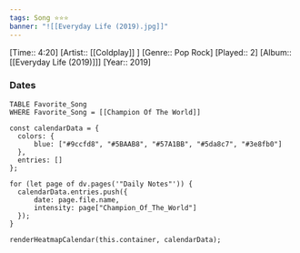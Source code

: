 ```yaml
---
tags: Song ⭐⭐⭐ 
banner: "![[Everyday Life (2019).jpg]]"
---
```

[Time:: 4:20]
[Artist:: [[Coldplay]] ]
[Genre:: Pop Rock]
[Played:: 2]
[Album:: [[Everyday Life (2019)]]]
[Year:: 2019]
### Dates
````dataview
TABLE Favorite_Song
WHERE Favorite_Song = [[Champion Of The World]]
````
  ```dataviewjs
const calendarData = { 
	colors: { 
		blue: ["#9ccfd8", "#5BAAB8", "#57A1BB", "#5da8c7", "#3e8fb0"] 
	}, 
	entries: [] 
}; 

for (let page of dv.pages('"Daily Notes"')) { 
	calendarData.entries.push({ 
		date: page.file.name, 
		intensity: page["Champion_Of_The_World"]
	}); 
} 

renderHeatmapCalendar(this.container, calendarData);
```
